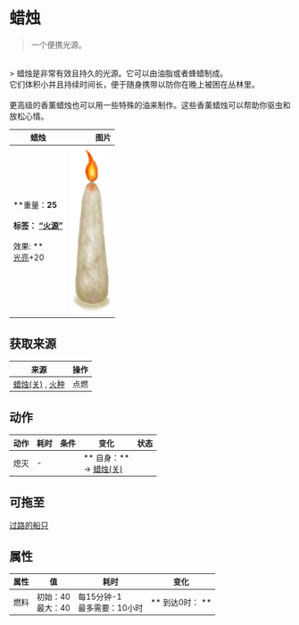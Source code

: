 # 蜡烛  
> 一个便携光源。  
<br>  
> 蜡烛是非常有效且持久的光源。它可以由油脂或者蜂蜡制成。<br>它们体积小并且持续时间长，便于随身携带以防你在晚上被困在丛林里。<br><br>更高级的香薰蜡烛也可以用一些特殊的油来制作。这些香薰蜡烛可以帮助你驱虫和放松心情。  
  
  蜡烛  |   图片   
 ----  |  ----:   
 **重量：**25<br><br>**标签：**	[“火源”](tag_FireSource.md)<br><br>** 效果: **<br>[光亮](Light.md)+20  |  <img decoding="async" src="Sprite/CandleOn.png" href="a.md" style="max-width:300px;max-height:300px;">   
  
## 获取来源  
来源  |  操作  
----  |  ----  
[蜡烛(关)](CandleOff.md) , [火种](TinderLit.md)  |  点燃  
## 动作  
动作  |  耗时  |  条件  |  变化  |  状态  
----  |  ----  |  ----  |  ----  |  ----  
熄灭<br>  |  -  |    |  ** 自身：**<br>→ [蜡烛(关)](CandleOff.md)  |    
## 可拖至  
[过路的船只](PassingShip.md)  
## 属性   
属性  |  值  |  耗时  |  变化  
----  |  ----  |  ----  |  ----  
燃料  |  初始：40<br>最大：40  |  每15分钟-1<br>最多需要：10小时  |  ** 到达0时： **<br>  


<script>document.title="蜡烛 - 卡牌生存百科 Card Survival Wiki";</script>